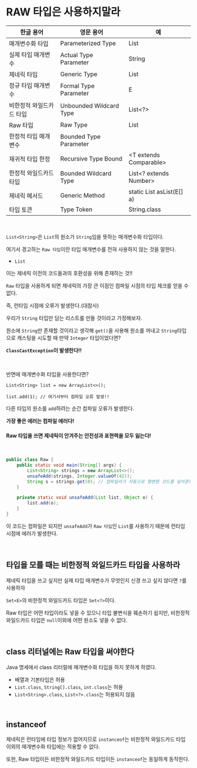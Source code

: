 # RAW 타입은 사용하지말라

| 한글 용어         | 영문 용어                   | 예                                |
|---------------|-------------------------|----------------------------------|
| 매개변수화 타입      | Parameterized Type      | List<String>                     |
| 실제 타입 매개변수    | Actual Type Parameter   | String                           |
| 제네릭 타입        | Generic Type            | List<E>                          |
| 정규 타입 매개변수    | Formal Type Parameter   | E                                |
| 비한정적 와일드카드 타입 | Unbounded Wildcard Type | List<?>                          |
| Raw 타입        | Raw Type                | List                             |
| 한정적 타입 매개변수   | Bounded Type Parameter  | <E extends Number>               |
| 재귀적 타입 한정     | Recursive Type Bound    | <T extends Comparable<T>>        |
| 한정적 와일드카드 타입  | Bounded Wildcard Type   | List<? extends Number>           |
| 제네릭 메서드       | Generic Method          | static <E> List<E> asList(E[] a) |
| 타입 토큰         | Type Token              | String.class                     |

<br>

`List<String>`은 `List`의 원소가 `String`임을 뜻하는 매개변수화 타입이다.

여기서 경고하는 `Raw 타입`이란 타입 매개변수를 전혀 사용하지 않는 것을 말한다.
- `List`

이는 제네릭 이전의 코드들과의 호환성을 위해 존재하는 것!!

`Raw` 타입을 사용하게 되면 제네릭의 가장 큰 이점인 컴파일 시점의 타입 체크를 얻을 수 없다.

즉, 런타임 시점에 오류가 발생한다.(대참사)

우리가 `String` 타입만 담는 리스트를 만들 것이라고 가정해보자.

원소에 `String`만 존재할 것이라고 생각해 `get()`을 사용해 원소를 꺼내고 `String`타입으로 캐스팅을 시도할 때 만약 `Integer` 타입이었다면?

**`ClassCastException`이 발생한다!!**

<br>

반면에 매개변수화 타입을 사용한다면?
```
List<String> list = new ArrayList<>();

list.add(1); // 여기서부터 컴파일 오류 발생!!
```

다른 타입의 원소를 `add`하려는 순간 컴파일 오류가 발생한다.

**가장 좋은 에러는 컴파일 에러다!**

#### Raw 타입을 쓰면 제네릭이 안겨주는 안전성과 표현력을 모두 잃는다!

<br>

```java
public class Raw {
    public static void main(String[] args) {
        List<String> strings = new ArrayList<>();
        unsafeAdd(strings, Integer.valueOf(42));
        String s = strings.get(0); // 컴파일러가 자동으로 형변환 코드를 넣어준다.
    }

    private static void unsafeAdd(List list, Object o) {
        list.add(o);
    }
}
```
이 코드는 컴파일은 되지만 `unsafeAdd`가 `Raw 타입`인 `List`를 사용하기 때문에 런타임 시점에 에러가 발생한다.

<br>

## 타입을 모를 때는 비한정적 와일드카드 타입을 사용하라
제네릭 타입을 쓰고 싶지만 실제 타입 매개변수가 무엇인지 신경 쓰고 싶지 않다면 `?`를 사용하자

`Set<E>`의 비한정적 와일드카드 타입은 `Set<?>`이다.

Raw 타입은 어떤 타입이라도 넣을 수 있으니 타입 불변식을 훼손하기 쉽지만, 비한정적 와일드카드 타입은 `null`이외에 어떤 원소도 넣을 수 없다.

<br>

## class 리터널에는 Raw 타입을 써야한다
Java 명세에서 class 리터럴에 매개변수화 타입을 하지 못하게 하였다.
- 배열과 기본타입은 허용
- `List.class`, `String[].class`, `int.class`는 허용
- `List<String>.class`, `List<?>.class`는 허용되지 않음

<br>

## instanceof
제네릭은 런타임에 타입 정보가 없어지므로 `instanceof`는 비한정적 와일드카드 타입 이외의 매개변수화 타입에는 적용할 수 없다.

또한, Raw 타입이든 비한정적 와일드카드 타입이든 `instanceof`는 동일하게 동작한다.

